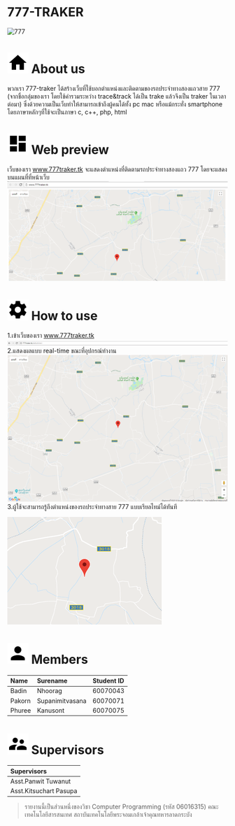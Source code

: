 # 777-TRAKER 

![777](https://github.com/compro-itkmitl/777-traker/blob/master/resouces/777.png) 
#  ![home](https://github.com/compro-itkmitl/777-traker/blob/master/resouces/Home.png)  About us
พวกเรา 777-traker ได้สร้างเว็บที่ใช้บอกตำแหน่งและติดตามของรถประจำทางสองแถวสาย 777 (จากชื่อกลุ่มของเรา โดยใช้คำรวมระหว่าง trace&track ได้เป็น trake แล้วจึงเป็น traker ในเวลาต่อมา)
ซึ่งด้วยความเป็นเว็บทำให้สามารถเข้าถึงผู้คนได้ทั้ง pc mac หรือแม้กระทั่ง smartphone โดยภาษาหลักๆที่ใช้จะเป็นภาษา c, c++, php, html

#  ![preview](https://github.com/compro-itkmitl/777-traker/blob/master/resouces/preview.png) Web preview
เว็บของเรา www.777traker.tk จะแสดงตำแหน่งที่ติดตามรถประจำทางสองแถว 777 โดยจะแสดงบนแผนที่ที่หน้าเว็บ ![webpage](https://github.com/compro-itkmitl/777-traker/blob/master/resouces/webpage.png)

#  ![help](https://github.com/compro-itkmitl/777-traker/blob/master/resouces/Settings.png) How to use
1.เข้าเว็บของเรา www.777traker.tk
![help](https://github.com/compro-itkmitl/777-traker/blob/master/resouces/bar.png)
2.แสดงผลแบบ real-time ขณะที่อุปกรณ์ทำงาน
![help](https://github.com/compro-itkmitl/777-traker/blob/master/resouces/mark.png)
3.ผู้ใช้จะสามารถรู้ถึงตำแหน่งของรถประจำทางสาย 777 แบบเรียลไทม์ได้ทันที

![help](https://github.com/compro-itkmitl/777-traker/blob/master/resouces/destination.png)

#  ![person](https://github.com/compro-itkmitl/777-traker/blob/master/resouces/Person.png) Members
| Name      | Surename           | Student ID   |
| :------------ |:-------------| :-----: |
| Badin      | Nhoorag | 60070043 |
| Pakorn | Supanimitvasana      |    60070071 |
| Phuree      | Kanusont      |   60070075 |

#  ![person](https://github.com/compro-itkmitl/777-traker/blob/master/resouces/Supervisor.png) Supervisors
| Supervisors         |
| :------------ |
| Asst.Panwit Tuwanut          |
| Asst.Kitsuchart Pasupa     |


> รายงานนี้เป็นส่วนหนึ่งของวิชา Computer Programming (รหัส 06016315) คณะเทคโนโลยีสารสนเทศ สถาบันเทคโนโลยีพระจอมเกล้าเจ้าคุณทหารลาดกระบัง

